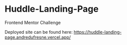 # Huddle-Landing-Page
Frontend Mentor Challenge

Deployed site can be found here: https://huddle-landing-page.andredufresne.vercel.app/
